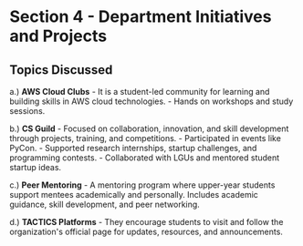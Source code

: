 # Section 4 - Department Initiatives and Projects

## Topics Discussed

a.) **AWS Cloud Clubs**
      - It is a student-led community for learning and building skills in AWS cloud technologies.
      - Hands on workshops and study sessions.

b.) **CS Guild**
      - Focused on collaboration, innovation, and skill development through projects, training, and competitions.
      - Participated in events like PyCon.
      - Supported research internships, startup challenges, and programming contests.
      - Collaborated with LGUs and mentored student startup ideas.

c.) **Peer Mentoring**
      - A mentoring program where upper-year students support mentees academically and personally. Includes academic guidance, skill development, and peer networking.

d.) **TACTICS Platforms**
      - They encourage students to visit and follow the organization's official page for updates, resources, and announcements.
